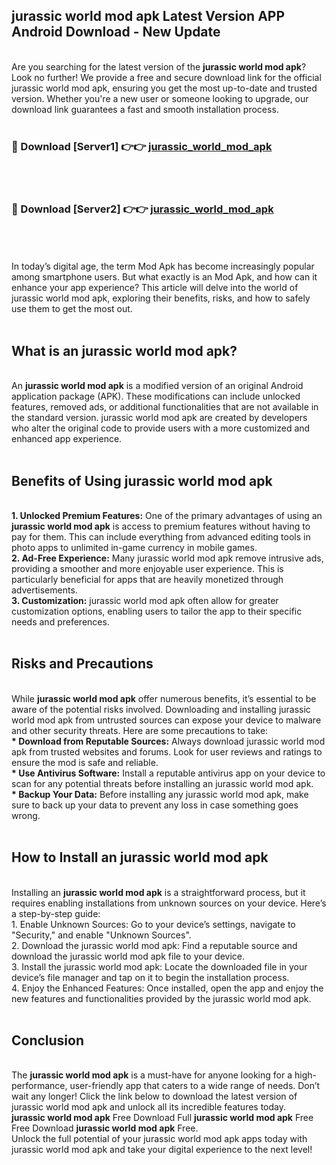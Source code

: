 ## jurassic world mod apk Latest Version APP Android Download - New Update
<br>
Are you searching for the latest version of the <strong>jurassic world mod apk</strong>? Look no further! We provide a free and secure download link for the official jurassic world mod apk, ensuring you get the most up-to-date and trusted version. Whether you're a new user or someone looking to upgrade, our download link guarantees a fast and smooth installation process.
<br>
<br>
<h3>🔴 Download [Server1] 👉👉 <a href="https://modyolo.store/jurassic+world+mod+apk">jurassic_world_mod_apk</a></h3><br>
<br>
<h3>🔴 Download [Server2] 👉👉 <a href="https://modyolo.store/jurassic+world+mod+apk">jurassic_world_mod_apk</a></h3><br>
<br>
<br>
In today’s digital age, the term Mod Apk has become increasingly popular among smartphone users. But what exactly is an Mod Apk, and how can it enhance your app experience? This article will delve into the world of jurassic world mod apk, exploring their benefits, risks, and how to safely use them to get the most out.
<br>
<br>
<h2>What is an jurassic world mod apk?</h2>
<br>
An <strong>jurassic world mod apk</strong> is a modified version of an original Android application package (APK). These modifications can include unlocked features, removed ads, or additional functionalities that are not available in the standard version. jurassic world mod apk are created by developers who alter the original code to provide users with a more customized and enhanced app experience.
<br>
<br>
<h2>Benefits of Using jurassic world mod apk</h2>
<br>
<strong> 1. Unlocked Premium Features:</strong> One of the primary advantages of using an <strong>jurassic world mod apk</strong> is access to premium features without having to pay for them. This can include everything from advanced editing tools in photo apps to unlimited in-game currency in mobile games.
<br>
<strong> 2. Ad-Free Experience:</strong> Many jurassic world mod apk remove intrusive ads, providing a smoother and more enjoyable user experience. This is particularly beneficial for apps that are heavily monetized through advertisements.
<br>
<strong> 3. Customization:</strong> jurassic world mod apk often allow for greater customization options, enabling users to tailor the app to their specific needs and preferences.
<br>
<br>
<h2>Risks and Precautions</h2>
<br>
While <strong>jurassic world mod apk</strong> offer numerous benefits, it’s essential to be aware of the potential risks involved. Downloading and installing jurassic world mod apk from untrusted sources can expose your device to malware and other security threats. Here are some precautions to take:
<br>
<strong> * Download from Reputable Sources:</strong> Always download jurassic world mod apk from trusted websites and forums. Look for user reviews and ratings to ensure the mod is safe and reliable.
<br>
<strong> * Use Antivirus Software:</strong> Install a reputable antivirus app on your device to scan for any potential threats before installing an jurassic world mod apk.
<br>
<strong> * Backup Your Data:</strong> Before installing any jurassic world mod apk, make sure to back up your data to prevent any loss in case something goes wrong.
<br>
<br>
<h2>How to Install an jurassic world mod apk</h2>
<br>
Installing an <strong>jurassic world mod apk</strong> is a straightforward process, but it requires enabling installations from unknown sources on your device. Here’s a step-by-step guide:
<br>
 1. Enable Unknown Sources: Go to your device’s settings, navigate to "Security," and enable "Unknown Sources".
<br>
 2. Download the jurassic world mod apk: Find a reputable source and download the jurassic world mod apk file to your device.
<br>
 3. Install the jurassic world mod apk: Locate the downloaded file in your device’s file manager and tap on it to begin the installation process.
<br>
 4. Enjoy the Enhanced Features: Once installed, open the app and enjoy the new features and functionalities provided by the jurassic world mod apk.
<br>
<br>
<h2><strong>Conclusion</strong></h2>
<br>
The <strong>jurassic world mod apk</strong> is a must-have for anyone looking for a high-performance, user-friendly app that caters to a wide range of needs. Don’t wait any longer! Click the link below to download the latest version of jurassic world mod apk and unlock all its incredible features today.
<br>
<strong>jurassic world mod apk</strong> Free Download Full <strong>jurassic world mod apk</strong> Free Free Download <strong>jurassic world mod apk</strong> Free.
<br>
Unlock the full potential of your jurassic world mod apk apps today with jurassic world mod apk and take your digital experience to the next level!
